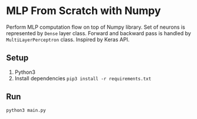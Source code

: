 # MLP From Scratch with Numpy
Perform MLP computation flow on top of Numpy library. Set of neurons is represented by `Dense` layer class. Forward and backward pass is handled by `MultiLayerPerceptron` class. Inspired by Keras API.

## Setup
1. Python3
2. Install dependencies `pip3 install -r requirements.txt`

## Run

`python3 main.py`
